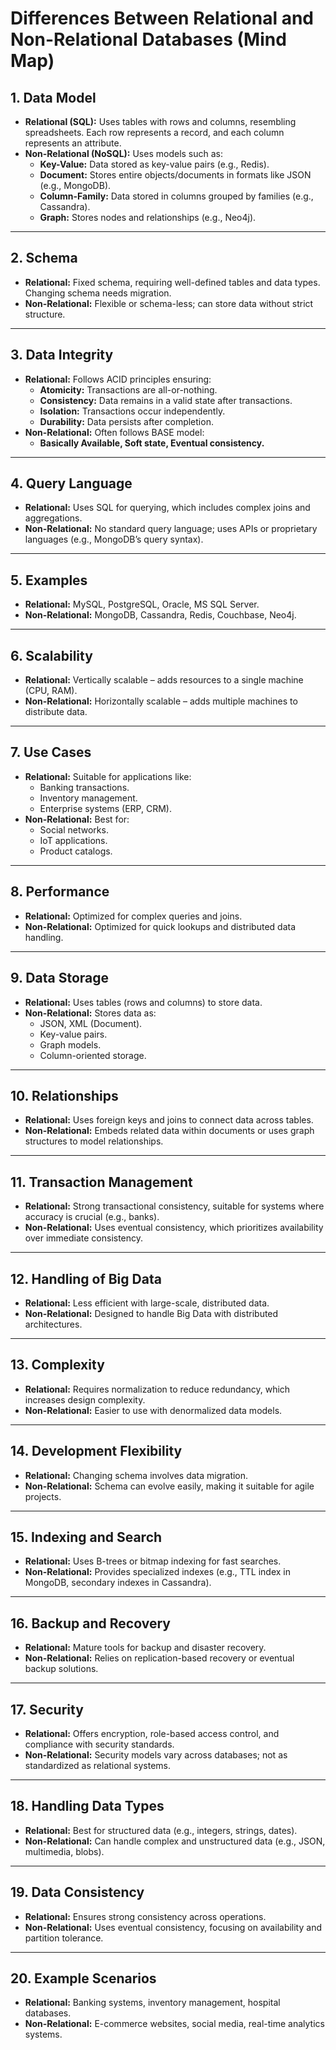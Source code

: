 # Differences Between Relational and Non-Relational Databases (Mind Map)

## 1. Data Model
- **Relational (SQL):** Uses tables with rows and columns, resembling spreadsheets. Each row represents a record, and each column represents an attribute.
- **Non-Relational (NoSQL):** Uses models such as:
  - **Key-Value:** Data stored as key-value pairs (e.g., Redis).
  - **Document:** Stores entire objects/documents in formats like JSON (e.g., MongoDB).
  - **Column-Family:** Data stored in columns grouped by families (e.g., Cassandra).
  - **Graph:** Stores nodes and relationships (e.g., Neo4j).

---

## 2. Schema
- **Relational:** Fixed schema, requiring well-defined tables and data types. Changing schema needs migration.
- **Non-Relational:** Flexible or schema-less; can store data without strict structure.

---

## 3. Data Integrity
- **Relational:** Follows ACID principles ensuring:
  - **Atomicity:** Transactions are all-or-nothing.
  - **Consistency:** Data remains in a valid state after transactions.
  - **Isolation:** Transactions occur independently.
  - **Durability:** Data persists after completion.
- **Non-Relational:** Often follows BASE model:
  - **Basically Available, Soft state, Eventual consistency.**

---

## 4. Query Language
- **Relational:** Uses SQL for querying, which includes complex joins and aggregations.
- **Non-Relational:** No standard query language; uses APIs or proprietary languages (e.g., MongoDB’s query syntax).

---

## 5. Examples
- **Relational:** MySQL, PostgreSQL, Oracle, MS SQL Server.
- **Non-Relational:** MongoDB, Cassandra, Redis, Couchbase, Neo4j.

---

## 6. Scalability
- **Relational:** Vertically scalable – adds resources to a single machine (CPU, RAM).
- **Non-Relational:** Horizontally scalable – adds multiple machines to distribute data.

---

## 7. Use Cases
- **Relational:** Suitable for applications like:
  - Banking transactions.
  - Inventory management.
  - Enterprise systems (ERP, CRM).
- **Non-Relational:** Best for:
  - Social networks.
  - IoT applications.
  - Product catalogs.

---

## 8. Performance
- **Relational:** Optimized for complex queries and joins.
- **Non-Relational:** Optimized for quick lookups and distributed data handling.

---

## 9. Data Storage
- **Relational:** Uses tables (rows and columns) to store data.
- **Non-Relational:** Stores data as:
  - JSON, XML (Document).
  - Key-value pairs.
  - Graph models.
  - Column-oriented storage.

---

## 10. Relationships
- **Relational:** Uses foreign keys and joins to connect data across tables.
- **Non-Relational:** Embeds related data within documents or uses graph structures to model relationships.

---

## 11. Transaction Management
- **Relational:** Strong transactional consistency, suitable for systems where accuracy is crucial (e.g., banks).
- **Non-Relational:** Uses eventual consistency, which prioritizes availability over immediate consistency.

---

## 12. Handling of Big Data
- **Relational:** Less efficient with large-scale, distributed data.
- **Non-Relational:** Designed to handle Big Data with distributed architectures.

---

## 13. Complexity
- **Relational:** Requires normalization to reduce redundancy, which increases design complexity.
- **Non-Relational:** Easier to use with denormalized data models.

---

## 14. Development Flexibility
- **Relational:** Changing schema involves data migration.
- **Non-Relational:** Schema can evolve easily, making it suitable for agile projects.

---

## 15. Indexing and Search
- **Relational:** Uses B-trees or bitmap indexing for fast searches.
- **Non-Relational:** Provides specialized indexes (e.g., TTL index in MongoDB, secondary indexes in Cassandra).

---

## 16. Backup and Recovery
- **Relational:** Mature tools for backup and disaster recovery.
- **Non-Relational:** Relies on replication-based recovery or eventual backup solutions.

---

## 17. Security
- **Relational:** Offers encryption, role-based access control, and compliance with security standards.
- **Non-Relational:** Security models vary across databases; not as standardized as relational systems.

---

## 18. Handling Data Types
- **Relational:** Best for structured data (e.g., integers, strings, dates).
- **Non-Relational:** Can handle complex and unstructured data (e.g., JSON, multimedia, blobs).

---

## 19. Data Consistency
- **Relational:** Ensures strong consistency across operations.
- **Non-Relational:** Uses eventual consistency, focusing on availability and partition tolerance.

---

## 20. Example Scenarios
- **Relational:** Banking systems, inventory management, hospital databases.
- **Non-Relational:** E-commerce websites, social media, real-time analytics systems.